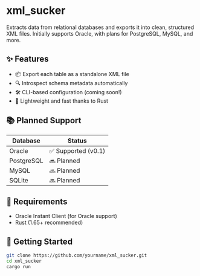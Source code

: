 # xml_sucker

Extracts data from relational databases and exports it into clean, structured XML files.
Initially supports Oracle, with plans for PostgreSQL, MySQL, and more.

## ✨ Features

- 📦 Export each table as a standalone XML file
- 🔍 Introspect schema metadata automatically
- 🛠 CLI-based configuration (coming soon!)
- 🚀 Lightweight and fast thanks to Rust

## 📚 Planned Support

| Database     | Status     |
|--------------|------------|
| Oracle       | ✅ Supported (v0.1) |
| PostgreSQL   | 🔜 Planned  |
| MySQL        | 🔜 Planned  |
| SQLite       | 🔜 Planned  |

## 🔧 Requirements

- Oracle Instant Client (for Oracle support)
- Rust (1.65+ recommended)

## 🚀 Getting Started

```bash
git clone https://github.com/yourname/xml_sucker.git
cd xml_sucker
cargo run
